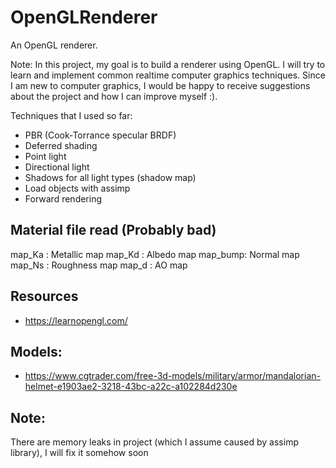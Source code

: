 # OpenGLRenderer
An OpenGL renderer.

Note:
In this project, my goal is to build a renderer using OpenGL. I will try to learn and implement common realtime computer graphics techniques.
Since I am new to computer graphics, I would be happy to receive suggestions about the project and how I can improve myself :).

Techniques that I used so far:
- PBR (Cook-Torrance specular BRDF)
- Deferred shading
- Point light
- Directional light
- Shadows for all light types (shadow map)
- Load objects with assimp
- Forward rendering

## Material file read (Probably bad)
map_Ka	: Metallic map
map_Kd	: Albedo map
map_bump: Normal map
map_Ns 	: Roughness map
map_d 	: AO map

## Resources
- https://learnopengl.com/
## Models:
- https://www.cgtrader.com/free-3d-models/military/armor/mandalorian-helmet-e1903ae2-3218-43bc-a22c-a102284d230e

## Note:
There are memory leaks in project (which I assume caused by assimp library), I will fix it somehow soon